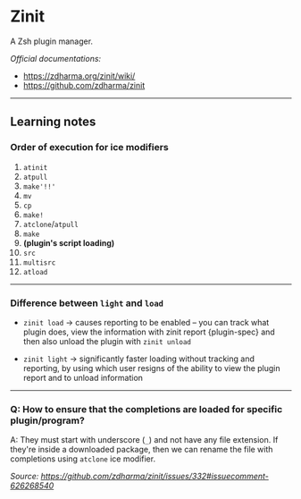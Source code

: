 # Zinit

A Zsh plugin manager.

_Official documentations:_
- https://zdharma.org/zinit/wiki/
- https://github.com/zdharma/zinit

---

## Learning notes

### Order of execution for ice modifiers

1. `atinit`
2. `atpull`
3. `make'!!'`
4. `mv`
5. `cp`
6. `make!`
7. `atclone`/`atpull`
8. `make`
9. **(plugin's script loading)**
10. `src`
11. `multisrc`
12. `atload`

---

### Difference between `light` and `load`

- `zinit load` -> causes reporting to be enabled – you can track what plugin
					does, view the information with zinit report {plugin-spec}
					and then also unload the plugin with `zinit unload`

- `zinit light` -> significantly faster loading without tracking and
				 reporting, by using which user resigns of the ability to
				 view the plugin report and to unload information

---

### Q: How to ensure that the completions are loaded for specific plugin/program?

A: They must start with underscore (`_`) and not have any file extension.
   If they're inside a downloaded package, then we can rename the file with
   completions using `atclone` ice modifier.

_Source: https://github.com/zdharma/zinit/issues/332#issuecomment-626268540_

